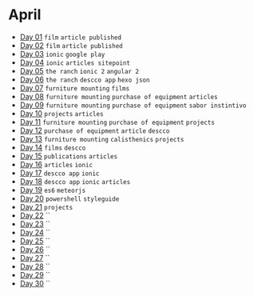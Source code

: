 # April

- [Day 01](04-01-2016.md) `film` `article published`
- [Day 02](04-02-2016.md) `film` `article published`
- [Day 03](04-03-2016.md) `ionic` `google play`
- [Day 04](04-04-2016.md) `ionic` `articles sitepoint`
- [Day 05](04-05-2016.md) `the ranch` `ionic 2` `angular 2`
- [Day 06](04-06-2016.md) `the ranch` `descco app` `hexo json`
- [Day 07](04-07-2016.md) `furniture mounting` `films`
- [Day 08](04-08-2016.md) `furniture mounting` `purchase of equipment` `articles`
- [Day 09](04-09-2016.md) `furniture mounting` `purchase of equipment` `sabor instintivo`
- [Day 10](04-10-2016.md) `projects` `articles`
- [Day 11](04-11-2016.md) `furniture mounting` `purchase of equipment` `projects`
- [Day 12](04-12-2016.md) `purchase of equipment` `article` `descco`
- [Day 13](04-13-2016.md) `furniture mounting` `calisthenics` `projects`
- [Day 14](04-14-2016.md) `films` `descco`
- [Day 15](04-15-2016.md) `publications` `articles`
- [Day 16](04-16-2016.md) `articles` `ionic`
- [Day 17](04-17-2016.md) `descco app` `ionic`
- [Day 18](04-18-2016.md) `descco app` `ionic` `articles`
- [Day 19](04-19-2016.md) `es6` `meteorjs`
- [Day 20](04-20-2016.md) `powershell` `styleguide`
- [Day 21](04-21-2016.md) `projects`
- [Day 22](04-22-2016.md) ``
- [Day 23](04-23-2016.md) ``
- [Day 24](04-24-2016.md) ``
- [Day 25](04-25-2016.md) ``
- [Day 26](04-26-2016.md) ``
- [Day 27](04-27-2016.md) ``
- [Day 28](04-28-2016.md) ``
- [Day 29](04-29-2016.md) ``
- [Day 30](04-30-2016.md) ``
